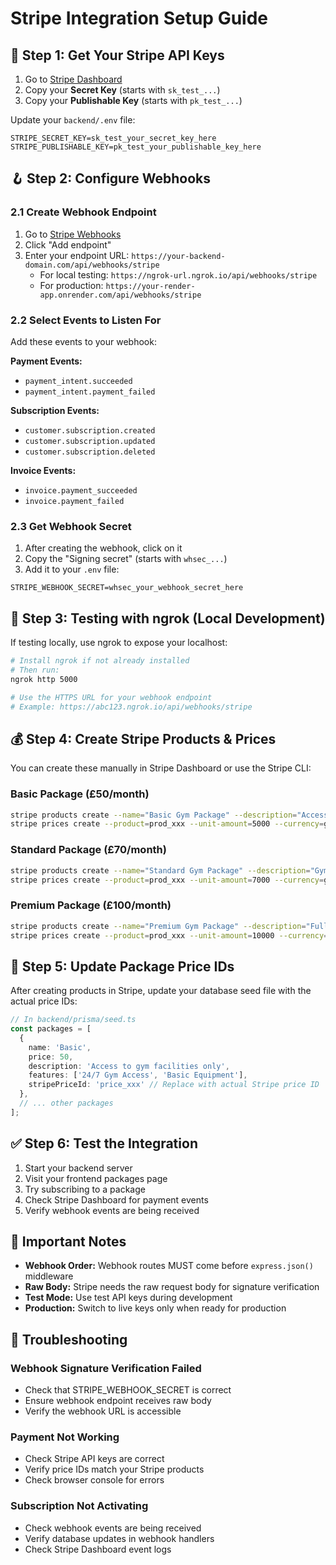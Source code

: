 # Stripe Integration Setup Guide

## 🔑 Step 1: Get Your Stripe API Keys

1. Go to [Stripe Dashboard](https://dashboard.stripe.com/test/apikeys)
2. Copy your **Secret Key** (starts with `sk_test_...`)
3. Copy your **Publishable Key** (starts with `pk_test_...`)

Update your `backend/.env` file:
```env
STRIPE_SECRET_KEY=sk_test_your_secret_key_here
STRIPE_PUBLISHABLE_KEY=pk_test_your_publishable_key_here
```

## 🪝 Step 2: Configure Webhooks

### 2.1 Create Webhook Endpoint
1. Go to [Stripe Webhooks](https://dashboard.stripe.com/test/webhooks)
2. Click "Add endpoint"
3. Enter your endpoint URL: `https://your-backend-domain.com/api/webhooks/stripe`
   - For local testing: `https://ngrok-url.ngrok.io/api/webhooks/stripe`
   - For production: `https://your-render-app.onrender.com/api/webhooks/stripe`

### 2.2 Select Events to Listen For
Add these events to your webhook:

**Payment Events:**
- `payment_intent.succeeded`
- `payment_intent.payment_failed`

**Subscription Events:**
- `customer.subscription.created`
- `customer.subscription.updated`
- `customer.subscription.deleted`

**Invoice Events:**
- `invoice.payment_succeeded`
- `invoice.payment_failed`

### 2.3 Get Webhook Secret
1. After creating the webhook, click on it
2. Copy the "Signing secret" (starts with `whsec_...`)
3. Add it to your `.env` file:

```env
STRIPE_WEBHOOK_SECRET=whsec_your_webhook_secret_here
```

## 🧪 Step 3: Testing with ngrok (Local Development)

If testing locally, use ngrok to expose your localhost:

```bash
# Install ngrok if not already installed
# Then run:
ngrok http 5000

# Use the HTTPS URL for your webhook endpoint
# Example: https://abc123.ngrok.io/api/webhooks/stripe
```

## 💰 Step 4: Create Stripe Products & Prices

You can create these manually in Stripe Dashboard or use the Stripe CLI:

### Basic Package (£50/month)
```bash
stripe products create --name="Basic Gym Package" --description="Access to gym facilities"
stripe prices create --product=prod_xxx --unit-amount=5000 --currency=gbp --recurring[interval]=month
```

### Standard Package (£70/month)
```bash
stripe products create --name="Standard Gym Package" --description="Gym access + group classes"
stripe prices create --product=prod_xxx --unit-amount=7000 --currency=gbp --recurring[interval]=month
```

### Premium Package (£100/month)
```bash
stripe products create --name="Premium Gym Package" --description="Full access + personal training"
stripe prices create --product=prod_xxx --unit-amount=10000 --currency=gbp --recurring[interval]=month
```

## 🔄 Step 5: Update Package Price IDs

After creating products in Stripe, update your database seed file with the actual price IDs:

```typescript
// In backend/prisma/seed.ts
const packages = [
  {
    name: 'Basic',
    price: 50,
    description: 'Access to gym facilities only',
    features: ['24/7 Gym Access', 'Basic Equipment'],
    stripePriceId: 'price_xxx' // Replace with actual Stripe price ID
  },
  // ... other packages
];
```

## ✅ Step 6: Test the Integration

1. Start your backend server
2. Visit your frontend packages page
3. Try subscribing to a package
4. Check Stripe Dashboard for payment events
5. Verify webhook events are being received

## 🚨 Important Notes

- **Webhook Order:** Webhook routes MUST come before `express.json()` middleware
- **Raw Body:** Stripe needs the raw request body for signature verification
- **Test Mode:** Use test API keys during development
- **Production:** Switch to live keys only when ready for production

## 🔧 Troubleshooting

### Webhook Signature Verification Failed
- Check that STRIPE_WEBHOOK_SECRET is correct
- Ensure webhook endpoint receives raw body
- Verify the webhook URL is accessible

### Payment Not Working
- Check Stripe API keys are correct
- Verify price IDs match your Stripe products
- Check browser console for errors

### Subscription Not Activating
- Check webhook events are being received
- Verify database updates in webhook handlers
- Check Stripe Dashboard event logs
